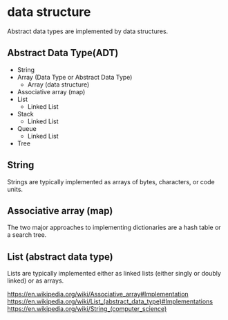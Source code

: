 # data structure

Abstract data types are implemented by data structures.

## Abstract Data Type(ADT)
- String
- Array (Data Type or Abstract Data Type)
  - Array (data structure)
- Associative array (map)
- List
  - Linked List
- Stack
  - Linked List
- Queue
  - Linked List
- Tree

## String

Strings are typically implemented as arrays of bytes, characters, or code units.

## Associative array (map)

The two major approaches to implementing dictionaries are a hash table or a search tree.

## List (abstract data type)

Lists are typically implemented either as linked lists (either singly or doubly linked) or as arrays.

https://en.wikipedia.org/wiki/Associative_array#Implementation  
https://en.wikipedia.org/wiki/List_(abstract_data_type)#Implementations  
https://en.wikipedia.org/wiki/String_(computer_science)  
